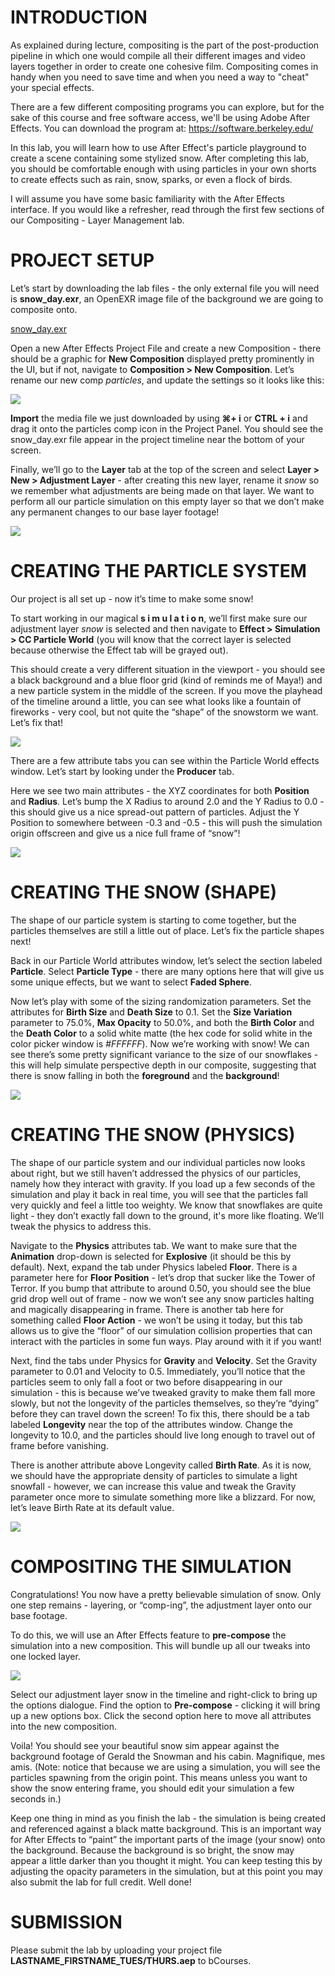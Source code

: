 # INTRODUCTION

As explained during lecture, compositing is the part of the post-production pipeline in which one would compile all their different images and video layers together in order to create one cohesive film. Compositing comes in handy when you need to save time and when you need a way to "cheat" your special effects.

There are a few different compositing programs you can explore, but for the sake of this course and free software access, we'll be using Adobe After Effects. You can download the program at: https://software.berkeley.edu/

In this lab, you will learn how to use After Effect's particle playground to create a scene containing some stylized snow. After completing this lab, you should be comfortable enough with using particles in your own shorts to create effects such as rain, snow, sparks, or even a flock of birds.

I will assume you have some basic familiarity with the After Effects interface. If you would like a refresher, read through the first few sections of our Compositing - Layer Management lab.

# PROJECT SETUP

Let’s start by downloading the lab files - the only external file you will need is **snow_day.exr**, an OpenEXR image file of the background we are going to composite onto.

[snow_day.exr](snow_day.exr)

Open a new After Effects Project File and create a new Composition - there should be a graphic for **New Composition** displayed pretty prominently in the UI, but if not, navigate to **Composition > New Composition**. Let’s rename our new comp _particles_, and update the settings so it looks like this:

![](comp_settings.png)

**Import** the media file we just downloaded by using **⌘+ i** or **CTRL + i** and drag it onto the particles comp icon in the Project Panel. You should see the snow_day.exr file appear in the project timeline near the bottom of your screen.

Finally, we’ll go to the **Layer** tab at the top of the screen and select **Layer > New > Adjustment Layer** - after creating this new layer, rename it _snow_ so we remember what adjustments are being made on that layer. We want to perform all our particle simulation on this empty layer so that we don’t make any permanent changes to our base layer footage!

![](create_adjustment_layer.gif)

# CREATING THE PARTICLE SYSTEM

Our project is all set up - now it’s time to make some snow!

To start working in our magical **s i m u l a t i o n**, we’ll first make sure our adjustment layer _snow_ is selected and then navigate to **Effect > Simulation > CC Particle World** (you will know that the correct layer is selected because otherwise the Effect tab will be grayed out).

This should create a very different situation in the viewport - you should see a black background and a blue floor grid (kind of reminds me of Maya!) and a new particle system in the middle of the screen. If you move the playhead of the timeline around a little, you can see what looks like a fountain of fireworks - very cool, but not quite the “shape” of the snowstorm we want. Let’s fix that!

![](particle_world_overview.png)

There are a few attribute tabs you can see within the Particle World effects window. Let’s start by looking under the **Producer** tab.

Here we see two main attributes - the XYZ coordinates for both **Position** and **Radius**. Let’s bump the X Radius to around 2.0 and the Y Radius to 0.0 - this should give us a nice spread-out pattern of particles. Adjust the Y Position to somewhere between -0.3 and -0.5 - this will push the simulation origin offscreen and give us a nice full frame of “snow”!

![](shape_out_ps.gif)

# CREATING THE SNOW (SHAPE)

The shape of our particle system is starting to come together, but the particles themselves are still a little out of place. Let’s fix the particle shapes next!

Back in our Particle World attributes window, let’s select the section labeled **Particle**. Select **Particle Type** - there are many options here that will give us some unique effects, but we want to select **Faded Sphere**.

Now let’s play with some of the sizing randomization parameters. Set the attributes for **Birth Size** and **Death Size** to 0.1. Set the **Size Variation** parameter to 75.0%, **Max Opacity** to 50.0%, and both the **Birth Color** and the **Death Color** to a solid white matte (the hex code for solid white in the color picker window is _#FFFFFF_). Now we’re working with snow! We can see there’s some pretty significant variance to the size of our snowflakes - this will help simulate perspective depth in our composite, suggesting that there is snow falling in both the **foreground** and the **background**!

![](snow_shape.gif)

# CREATING THE SNOW (PHYSICS)

The shape of our particle system and our individual particles now looks about right, but we still haven’t addressed the physics of our particles, namely how they interact with gravity. If you load up a few seconds of the simulation and play it back in real time, you will see that the particles fall very quickly and feel a little too weighty. We know that snowflakes are quite light - they don’t exactly fall down to the ground, it's more like floating. We’ll tweak the physics to address this.

Navigate to the **Physics** attributes tab. We want to make sure that the **Animation** drop-down is selected for **Explosive** (it should be this by default). Next, expand the tab under Physics labeled **Floor**. There is a parameter here for **Floor Position** - let’s drop that sucker like the Tower of Terror. If you bump that attribute to around 0.50, you should see the blue grid drop well out of frame - now we won’t see any snow particles halting and magically disappearing in frame. There is another tab here for something called **Floor Action** - we won’t be using it today, but this tab allows us to give the “floor” of our simulation collision properties that can interact with the particles in some fun ways. Play around with it if you want!

Next, find the tabs under Physics for **Gravity** and **Velocity**. Set the Gravity parameter to 0.01 and Velocity to 0.5. Immediately, you’ll notice that the particles seem to only fall a foot or two before disappearing in our simulation - this is because we’ve tweaked gravity to make them fall more slowly, but not the longevity of the particles themselves, so they’re “dying” before they can travel down the screen! To fix this, there should be a tab labeled **Longevity** near the top of the attributes window. Change the longevity to 10.0, and the particles should live long enough to travel out of frame before vanishing.

There is another attribute above Longevity called **Birth Rate**. As it is now, we should have the appropriate density of particles to simulate a light snowfall - however, we can increase this value and tweak the Gravity parameter once more to simulate something more like a blizzard. For now, let’s leave Birth Rate at its default value.

![](snow_physics.gif)

# COMPOSITING THE SIMULATION

Congratulations! You now have a pretty believable simulation of snow. Only one step remains - layering, or “comp-ing”, the adjustment layer onto our base footage.

To do this, we will use an After Effects feature to **pre-compose** the simulation into a new composition. This will bundle up all our tweaks into one locked layer.

![](pre_comp.gif)

Select our adjustment layer snow in the timeline and right-click to bring up the options dialogue. Find the option to **Pre-compose** - clicking it will bring up a new options box. Click the second option here to move all attributes into the new composition.

Voila! You should see your beautiful snow sim appear against the background footage of Gerald the Snowman and his cabin. Magnifique, mes amis. (Note: notice that because we are using a simulation, you will see the particles spawning from the origin point. This means unless you want to show the snow entering frame, you should edit your simulation a few seconds in.)

Keep one thing in mind as you finish the lab - the simulation is being created and referenced against a black matte background. This is an important way for After Effects to “paint” the important parts of the image (your snow) onto the background. Because the background is so bright, the snow may appear a little darker than you thought it might. You can keep testing this by adjusting the opacity parameters in the simulation, but at this point you may also submit the lab for full credit. Well done!

# SUBMISSION

Please submit the lab by uploading your project file **LASTNAME_FIRSTNAME_TUES/THURS.aep** to bCourses.
